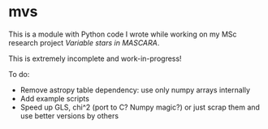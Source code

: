 # mvs

This is a module with Python code I wrote while working on my MSc research project _Variable stars in MASCARA_.

This is extremely incomplete and work-in-progress!

To do:

- Remove astropy table dependency: use only numpy arrays internally
- Add example scripts
- Speed up GLS, chi^2 (port to C? Numpy magic?) or just scrap them and use better versions by others
